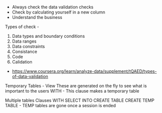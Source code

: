 - Always check the data validation checks 
- Check by calculating yourself in a new column 
- Understand the business 

Types of check - 
1. Data types and boundary conditions
2. Data ranges
3. Data constraints 
4. Consistance 
5. Code
6. Calidation 
 - https://www.coursera.org/learn/analyze-data/supplement/tQAED/types-of-data-validation


Temporary Tables - View
These are generated on the fly to see what is important to the users 
WITH - This clause makes a temporary table 

Multiple tables Clauses 
WITH 
SELECT INTO 
CREATE TABLE 
CREATE TEMP TABLE - TEMP tables are gone once a session is ended 